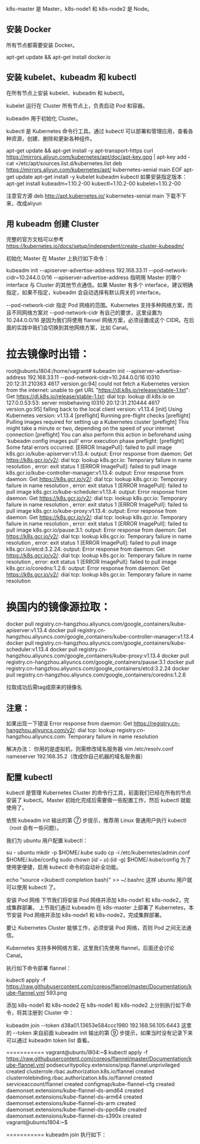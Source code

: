 
k8s-master 是 Master，k8s-node1 和 k8s-node2 是 Node。

安装 Docker
------------------
所有节点都需要安装 Docker。

apt-get update && apt-get install docker.io


安装 kubelet、kubeadm 和 kubectl
------------------
在所有节点上安装 kubelet、kubeadm 和 kubectl。

kubelet 运行在 Cluster 所有节点上，负责启动 Pod 和容器。

kubeadm 用于初始化 Cluster。

kubectl 是 Kubernetes 命令行工具。通过 kubectl 可以部署和管理应用，查看各种资源，创建、删除和更新各种组件。

apt-get update && apt-get install -y apt-transport-https
curl https://mirrors.aliyun.com/kubernetes/apt/doc/apt-key.gpg | apt-key add - 
cat <<EOF >/etc/apt/sources.list.d/kubernetes.list
deb https://mirrors.aliyun.com/kubernetes/apt/ kubernetes-xenial main
EOF
apt-get update
apt-get install -y kubelet kubeadm kubectl
如果安装指定版本：
apt-get install kubeadm=1.10.2-00 kubectl=1.10.2-00 kubelet=1.10.2-00

注意官方源 deb http://apt.kubernetes.io/ kubernetes-xenial main 下载不下来，改成aliyun


用 kubeadm 创建 Cluster
------------------
完整的官方文档可以参考 https://kubernetes.io/docs/setup/independent/create-cluster-kubeadm/

初始化 Master
在 Master 上执行如下命令：

kubeadm init --apiserver-advertise-address 192.168.33.11 --pod-network-cidr=10.244.0.0/16
--apiserver-advertise-address 指明用 Master 的哪个 interface 与 Cluster 的其他节点通信。如果 Master 有多个 interface，建议明确指定，如果不指定，kubeadm 会自动选择有默认网关的 interface。

--pod-network-cidr 指定 Pod 网络的范围。Kubernetes 支持多种网络方案，而且不同网络方案对 --pod-network-cidr 有自己的要求，这里设置为 10.244.0.0/16 是因为我们将使用 flannel 网络方案，必须设置成这个 CIDR。在后面的实践中我们会切换到其他网络方案，比如 Canal。

拉去镜像时出错：
=============
root@ubuntu1804:/home/vagrant# kubeadm init --apiserver-advertise-address 192.168.33.11 --pod-network-cidr=10.244.0.0/16
I0310 20:12:31.210363    4617 version.go:94] could not fetch a Kubernetes version from the internet: unable to get URL "https://dl.k8s.io/release/stable-1.txt": Get https://dl.k8s.io/release/stable-1.txt: dial tcp: lookup dl.k8s.io on 127.0.0.53:53: server misbehaving
I0310 20:12:31.210444    4617 version.go:95] falling back to the local client version: v1.13.4
[init] Using Kubernetes version: v1.13.4
[preflight] Running pre-flight checks
[preflight] Pulling images required for setting up a Kubernetes cluster
[preflight] This might take a minute or two, depending on the speed of your internet connection
[preflight] You can also perform this action in beforehand using 'kubeadm config images pull'
error execution phase preflight: [preflight] Some fatal errors occurred:
	[ERROR ImagePull]: failed to pull image k8s.gcr.io/kube-apiserver:v1.13.4: output: Error response from daemon: Get https://k8s.gcr.io/v2/: dial tcp: lookup k8s.gcr.io: Temporary failure in name resolution
, error: exit status 1
	[ERROR ImagePull]: failed to pull image k8s.gcr.io/kube-controller-manager:v1.13.4: output: Error response from daemon: Get https://k8s.gcr.io/v2/: dial tcp: lookup k8s.gcr.io: Temporary failure in name resolution
, error: exit status 1
	[ERROR ImagePull]: failed to pull image k8s.gcr.io/kube-scheduler:v1.13.4: output: Error response from daemon: Get https://k8s.gcr.io/v2/: dial tcp: lookup k8s.gcr.io: Temporary failure in name resolution
, error: exit status 1
	[ERROR ImagePull]: failed to pull image k8s.gcr.io/kube-proxy:v1.13.4: output: Error response from daemon: Get https://k8s.gcr.io/v2/: dial tcp: lookup k8s.gcr.io: Temporary failure in name resolution
, error: exit status 1
	[ERROR ImagePull]: failed to pull image k8s.gcr.io/pause:3.1: output: Error response from daemon: Get https://k8s.gcr.io/v2/: dial tcp: lookup k8s.gcr.io: Temporary failure in name resolution
, error: exit status 1
	[ERROR ImagePull]: failed to pull image k8s.gcr.io/etcd:3.2.24: output: Error response from daemon: Get https://k8s.gcr.io/v2/: dial tcp: lookup k8s.gcr.io: Temporary failure in name resolution
, error: exit status 1
	[ERROR ImagePull]: failed to pull image k8s.gcr.io/coredns:1.2.6: output: Error response from daemon: Get https://k8s.gcr.io/v2/: dial tcp: lookup k8s.gcr.io: Temporary failure in name resolution
  
换国内的镜像源拉取：
========
docker pull registry.cn-hangzhou.aliyuncs.com/google_containers/kube-apiserver:v1.13.4
docker pull registry.cn-hangzhou.aliyuncs.com/google_containers/kube-controller-manager:v1.13.4
docker pull registry.cn-hangzhou.aliyuncs.com/google_containers/kube-scheduler:v1.13.4
docker pull registry.cn-hangzhou.aliyuncs.com/google_containers/kube-proxy:v1.13.4
docker pull registry.cn-hangzhou.aliyuncs.com/google_containers/pause:3.1
docker pull registry.cn-hangzhou.aliyuncs.com/google_containers/etcd:3.2.24
docker pull registry.cn-hangzhou.aliyuncs.com/google_containers/coredns:1.2.6

拉取成功后需tag成原来的镜像名


注意：
---
如果出现一下错误
Error response from daemon: Get https://registry.cn-hangzhou.aliyuncs.com/v2/: dial tcp: lookup registry.cn-hangzhou.aliyuncs.com: Temporary failure in name resolution

解决办法：
你用的是虚拟机，则需修改域名服务器
vim /etc/resolv.conf
nameserver 192.168.35.2（改成你自己机器的域名服务器） 


配置 kubectl
-------
kubectl 是管理 Kubernetes Cluster 的命令行工具，前面我们已经在所有的节点安装了 kubectl。Master 初始化完成后需要做一些配置工作，然后 kubectl 就能使用了。

依照 kubeadm init 输出的第 ⑦ 步提示，推荐用 Linux 普通用户执行 kubectl（root 会有一些问题）。

我们为 ubuntu 用户配置 kubectl：

su - ubuntu
mkdir -p $HOME/.kube
sudo cp -i /etc/kubernetes/admin.conf $HOME/.kube/config
sudo chown $(id -u):$(id -g) $HOME/.kube/config
为了使用更便捷，启用 kubectl 命令的自动补全功能。

echo "source <(kubectl completion bash)" >> ~/.bashrc
这样 ubuntu 用户就可以使用 kubectl 了。


安装 Pod 网络
下节我们将安装 Pod 网络并添加 k8s-node1 和 k8s-node2，完成集群部署。
上节我们通过 kubeadm 在 k8s-master 上部署了 Kubernetes，本节安装 Pod 网络并添加 k8s-node1 和 k8s-node2，完成集群部署。


要让 Kubernetes Cluster 能够工作，必须安装 Pod 网络，否则 Pod 之间无法通信。

Kubernetes 支持多种网络方案，这里我们先使用 flannel，后面还会讨论 Canal。

执行如下命令部署 flannel：

kubectl apply -f https://raw.githubusercontent.com/coreos/flannel/master/Documentation/kube-flannel.yml
593.png
 
添加 k8s-node1 和 k8s-node2
在 k8s-node1 和 k8s-node2 上分别执行如下命令，将其注册到 Cluster 中：

kubeadm join --token d38a01.13653e584ccc1980 192.168.56.105:6443
这里的 --token 来自前面 kubeadm init 输出的第 ⑨ 步提示，如果当时没有记录下来可以通过 kubeadm token list 查看。

===========
vagrant@ubuntu1804:~$ kubectl apply -f https://raw.githubusercontent.com/coreos/flannel/master/Documentation/kube-flannel.yml
podsecuritypolicy.extensions/psp.flannel.unprivileged created
clusterrole.rbac.authorization.k8s.io/flannel created
clusterrolebinding.rbac.authorization.k8s.io/flannel created
serviceaccount/flannel created
configmap/kube-flannel-cfg created
daemonset.extensions/kube-flannel-ds-amd64 created
daemonset.extensions/kube-flannel-ds-arm64 created
daemonset.extensions/kube-flannel-ds-arm created
daemonset.extensions/kube-flannel-ds-ppc64le created
daemonset.extensions/kube-flannel-ds-s390x created
vagrant@ubuntu1804:~$ 

===========
kubeadm join 执行如下：










